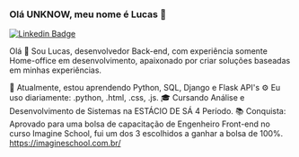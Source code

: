 ### Olá UNKNOW, meu nome é Lucas  👋

[![Linkedin Badge](https://img.shields.io/badge/-LucasAlencarMiranda-blue?style=flat-square&logo=Linkedin&logoColor=white&link=https://www.linkedin.com/in/lucas-alencar-miranda/)](https://www.linkedin.com/in/LucasAlencarMiranda)

Olá 👋
Sou Lucas, desenvolvedor Back-end, com experiência somente Home-office em desenvolvimento, apaixonado por criar soluções baseadas em minhas experiências.

🌱 Atualmente, estou aprendendo Python,  SQL,  Django e Flask API's 
⚙️ Eu uso diariamente: .python, .html, .css, .js.
🎓 Cursando Análise e Desenvolvimento de Sistemas na ESTÁCIO DE SÁ 4 Período.
📚 Conquista: Aprovado para uma bolsa de capacitação de Engenheiro Front-end no curso Imagine School, fui um dos 3 escolhidos a ganhar a bolsa de 100%.
https://imagineschool.com.br/


